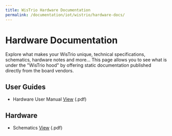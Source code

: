 ```yaml
---
title: WisTrio Hardware Documentation
permalink: /documentation/iot/wistrio/hardware-docs/
---
```


# Hardware Documentation

Explore what makes your WisTrio unique, technical specifications, schematics, hardware notes and more... This page allows you to see what is under the "WisTrio hood" by offering static documentation published directly from the board vendors.

## User Guides

- Hardware User Manual [View](/documentation/consumer/sophon-edge/hardware-docs/files/wistrio-hardware-user-manual.pdf) (.pdf)

## Hardware

- Schematics [View](/documentation/consumer/sophon-edge/hardware-docs/files/wistrio-schematics.pdf) (.pdf)
